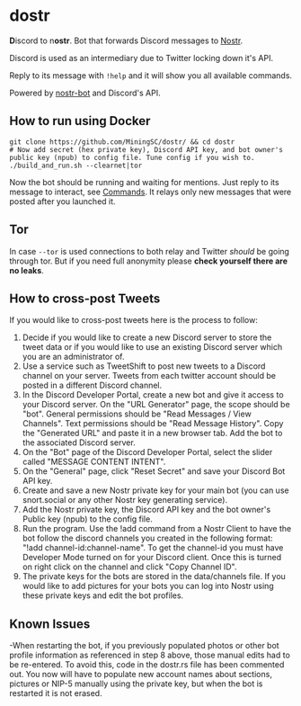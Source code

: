 # dostr


**D**iscord to n**ostr**.
Bot that forwards Discord messages to [Nostr](https://github.com/nostr-protocol/nostr).

Discord is used as an intermediary due to Twitter locking down it's API.

Reply to its message with `!help` and it will show you all available commands.

Powered by [nostr-bot](https://github.com/slaninas/nostr-bot.git) and Discord's API.

## How to run using Docker
```
git clone https://github.com/MiningSC/dostr/ && cd dostr
# Now add secret (hex private key), Discord API key, and bot owner's public key (npub) to config file. Tune config if you wish to.
./build_and_run.sh --clearnet|tor
```
Now the bot should be running and waiting for mentions. Just reply to its message to interact, see [Commands](#Commands).
It relays only new messages that were posted after you launched it.

## Tor
In case `--tor` is used connections to both relay and Twitter *should* be going through tor. But if you need full anonymity please **check yourself there are no leaks**.

## How to cross-post Tweets
If you would like to cross-post tweets here is the process to follow:
1. Decide if you would like to create a new Discord server to store the tweet data or if you would like to use an existing Discord server which you are an administrator of.
2. Use a service such as TweetShift to post new tweets to a Discord channel on your server. Tweets from each twitter account should be posted in a different Discord channel.
3. In the Discord Developer Portal, create a new bot and give it access to your Discord server.  On the "URL Generator" page, the scope should be "bot". General permissions should be "Read Messages / View Channels". Text permissions should be "Read Message History".  Copy the "Generated URL" and paste it in a new browser tab.  Add the bot to the associated Discord server.
4. On the "Bot" page of the Discord Developer Portal, select the slider called "MESSAGE CONTENT INTENT".  
4. On the "General" page, click "Reset Secret" and save your Discord Bot API key.
5. Create and save a new Nostr private key for your main bot (you can use snort.social or any other Nostr key generating service).
6. Add the Nostr private key, the Discord API key and the bot owner's Public key (npub) to the config file.
7. Run the program.  Use the !add command from a Nostr Client to have the bot follow the discord channels you created in the following format: "!add channel-id:channel-name".  To get the channel-id you must have Developer Mode turned on for your Discord client.  Once this is turned on right click on the channel and click "Copy Channel ID".
8. The private keys for the bots are stored in the data/channels file.  If you would like to add pictures for your bots you can log into Nostr using these private keys and edit the bot profiles.

## Known Issues
-When restarting the bot, if you previously populated photos or other bot profile information as referenced in step 8 above, those manual edits had to be re-entered.  To avoid this, code in the dostr.rs file has been commented out.  You now will have to populate new account names about sections, pictures or NIP-5 manually using the private key, but when the bot is restarted it is not erased. 

